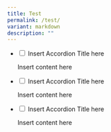 ```yaml
---
title: Test
permalink: /test/
variant: markdown
description: ""
---
```

<ul class="jekyllcodex_accordion">

<li><input type="checkbox" id="accordion1">
<label for="accordion1">Insert Accordion Title here</label><div>
<p>Insert content here</p>
</div></li>

<li><input type="checkbox" id="accordion2">
<label for="accordion2">Insert Accordion Title here</label><div>
<p>Insert content here</p>
</div></li>

<li><input type="checkbox" id="accordion3">
<label for="accordion3">Insert Accordion Title here</label><div>
<p>Insert content here</p>
</div></li>

</ul>